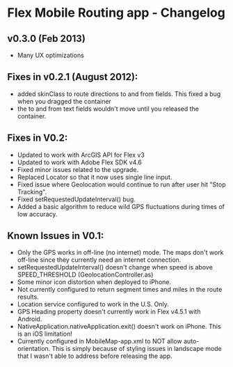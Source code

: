 # Flex Mobile Routing app - Changelog

## v0.3.0 (Feb 2013)
- Many UX optimizations

## Fixes in v0.2.1 (August 2012):
- added skinClass to route directions to and from fields. This fixed a bug when you dragged the container
- the to and from text fields wouldn't move until you released the container.

## Fixes in V0.2:
- Updated to work with ArcGIS API for Flex v3
- Updated to work with Adobe Flex SDK v4.6
- Fixed minor issues related to the upgrade.
- Replaced Locator so that it now uses single line input.
- Fixed issue where Geolocation would continue to run after user hit "Stop Tracking".
- Fixed setRequestedUpdateInterval() bug.
- Added a basic algorithm to reduce wild GPS fluctuations during times of low accuracy.  

## Known Issues in V0.1:
- Only the GPS works in off-line (no internet) mode. The maps don't work off-line since they currently
  need an internet connection.
- setRequestedUpdateInterval() doesn't change when speed is above SPEED_THRESHOLD (GeolocationController.as)
- Some minor icon distortion when deployed to iPhone.
- Not currently configured to return segment times and miles in the route results.
- Location service configured to work in the U.S. Only.
- GPS Heading property doesn't currently work in Flex v4.5.1 with Android.
- NativeApplication.nativeApplication.exit() doesn't work on iPhone. This is an iOS limitation! 
- Currently configured in MobileMap-app.xml to NOT allow auto-orientation. This is simply because of styling
  issues in landscape mode that I wasn't able to address before releasing the app.